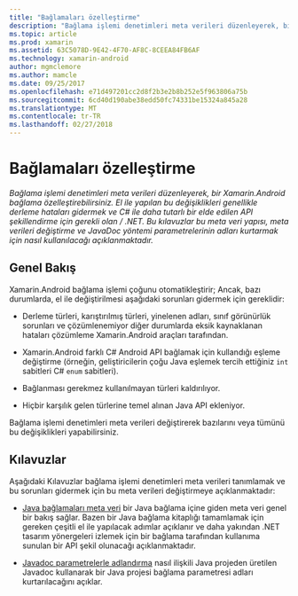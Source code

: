 ```yaml
---
title: "Bağlamaları özelleştirme"
description: "Bağlama işlemi denetimleri meta verileri düzenleyerek, bir Xamarin.Android bağlama özelleştirebilirsiniz. El ile yapılan bu değişiklikleri genellikle derleme hataları gidermek ve C# ile daha tutarlı bir elde edilen API şekillendirme için gerekli olan / .NET. Bu kılavuzlar bu meta veri yapısı, meta verileri değiştirme ve JavaDoc yöntemi parametrelerinin adları kurtarmak için nasıl kullanılacağı açıklanmaktadır."
ms.topic: article
ms.prod: xamarin
ms.assetid: 63C5078D-9E42-4F70-AF8C-8CEEA84FB6AF
ms.technology: xamarin-android
author: mgmclemore
ms.author: mamcle
ms.date: 09/25/2017
ms.openlocfilehash: e71d497201cc2d8f2b3e2b8b252e5f963806a75b
ms.sourcegitcommit: 6cd40d190abe38edd50fc74331be15324a845a28
ms.translationtype: MT
ms.contentlocale: tr-TR
ms.lasthandoff: 02/27/2018
---
```

# <a name="customizing-bindings"></a>Bağlamaları özelleştirme

_Bağlama işlemi denetimleri meta verileri düzenleyerek, bir Xamarin.Android bağlama özelleştirebilirsiniz. El ile yapılan bu değişiklikleri genellikle derleme hataları gidermek ve C# ile daha tutarlı bir elde edilen API şekillendirme için gerekli olan / .NET. Bu kılavuzlar bu meta veri yapısı, meta verileri değiştirme ve JavaDoc yöntemi parametrelerinin adları kurtarmak için nasıl kullanılacağı açıklanmaktadır._

<a name="overview" />

## <a name="overview"></a>Genel Bakış
 
Xamarin.Android bağlama işlemi çoğunu otomatikleştirir; Ancak, bazı durumlarda, el ile değiştirilmesi aşağıdaki sorunları gidermek için gereklidir:

-   Derleme türleri, karıştırılmış türleri, yinelenen adları, sınıf görünürlük sorunları ve çözümlenemiyor diğer durumlarda eksik kaynaklanan hataları çözümleme Xamarin.Android araçları tarafından. 

-   Xamarin.Android farklı C# Android API bağlamak için kullandığı eşleme değiştirme (örneğin, geliştiricilerin çoğu Java eşlemek tercih ettiğiniz `int` sabitleri C# `enum` sabitleri).

-   Bağlanması gerekmez kullanılmayan türleri kaldırılıyor. 

-   Hiçbir karşılık gelen türlerine temel alınan Java API ekleniyor. 

Bağlama işlemi denetimleri meta verileri değiştirerek bazılarını veya tümünü bu değişiklikleri yapabilirsiniz.

<a name="guides" />

## <a name="guides"></a>Kılavuzlar

Aşağıdaki Kılavuzlar bağlama işlemi denetimleri meta verileri tanımlamak ve bu sorunları gidermek için bu meta verileri değiştirmeye açıklanmaktadır:

-   [Java bağlamaları meta veri](~/android/platform/binding-java-library/customizing-bindings/java-bindings-metadata.md) bir Java bağlama içine giden meta veri genel bir bakış sağlar.
    Bazen bir Java bağlama kitaplığı tamamlamak için gereken çeşitli el ile yapılacak adımlar açıklanır ve daha yakından .NET tasarım yönergeleri izlemek için bir bağlama tarafından kullanıma sunulan bir API şekil olunacağı açıklanmaktadır.

-   [Javadoc parametrelerle adlandırma](~/android/platform/binding-java-library/customizing-bindings/naming-parameters-with-javadoc.md) nasıl ilişkili Java projeden üretilen Javadoc kullanarak bir Java projesi bağlama parametresi adları kurtarılacağını açıklar.


 

